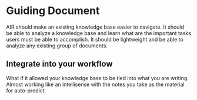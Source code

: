 # Guiding Document
AIR should make an existing knowledge base easier to navigate. It should be able to analyze a knowledge base and learn what are the important tasks users must be able to accomplish. It should be lightweight and be able to analyze any existing group of documents.

## Integrate into your workflow
What if it allowed your knowledge base to be tied into what you are writing. Almost working like an intellisense with the notes you take as the material for auto-predict.